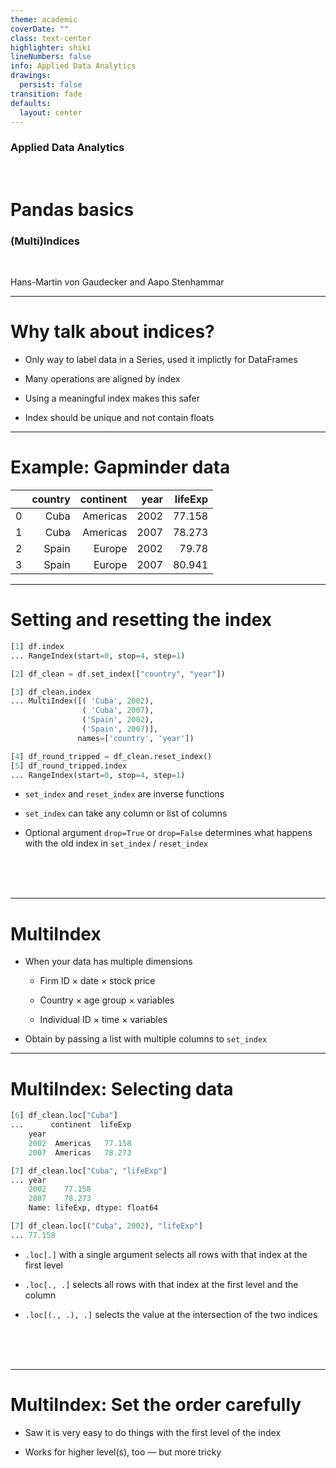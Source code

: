 ```yaml
---
theme: academic
coverDate: ""
class: text-center
highlighter: shiki
lineNumbers: false
info: Applied Data Analytics
drawings:
  persist: false
transition: fade
defaults:
  layout: center
---
```


### Applied Data Analytics

<br/>

# Pandas basics

### (Multi)Indices

<br/>

Hans-Martin von Gaudecker and Aapo Stenhammar

---

# Why talk about indices?

- Only way to label data in a Series, used it implictly for DataFrames

- Many operations are aligned by index

- Using a meaningful index makes this safer

- Index should be unique and not contain floats

---

# Example: Gapminder data

<div class="flex">
<div>

|     | country | continent | year | lifeExp |
| --: | ------: | --------: | ---: | ------: |
|   0 |    Cuba |  Americas | 2002 |  77.158 |
|   1 |    Cuba |  Americas | 2007 |  78.273 |
|   2 |   Spain |    Europe | 2002 |   79.78 |
|   3 |   Spain |    Europe | 2007 |  80.941 |

</div>
</div>

---

# Setting and resetting the index

<div class="grid grid-cols-7 gap-4">
<div class="col-span-4">

```python
[1] df.index
... RangeIndex(start=0, stop=4, step=1)

[2] df_clean = df.set_index(["country", "year"])

[3] df_clean.index
... MultiIndex([( 'Cuba', 2002),
                ( 'Cuba', 2007),
                ('Spain', 2002),
                ('Spain', 2007)],
               names=['country', 'year'])

[4] df_round_tripped = df_clean.reset_index()
[5] df_round_tripped.index
... RangeIndex(start=0, stop=4, step=1)
```

</div>
<div class="col-span-3">

- `set_index` and `reset_index` are inverse functions

- `set_index` can take any column or list of columns

- Optional argument `drop=True` or `drop=False` determines what happens with the old
  index in `set_index` / `reset_index`

<br/>
<br/>
<br/>

</div>
</div>

---

# MultiIndex

- When your data has multiple dimensions

  - Firm ID × date × stock price

  - Country × age group × variables

  - Individual ID × time × variables

- Obtain by passing a list with multiple columns to `set_index`

---

# MultiIndex: Selecting data

<div class="grid grid-cols-9 gap-4">
<div class="col-span-5">

```python
[6] df_clean.loc["Cuba"]
...      continent  lifeExp
    year
    2002  Americas   77.158
    2007  Americas   78.273

[7] df_clean.loc["Cuba", "lifeExp"]
... year
    2002    77.158
    2007    78.273
    Name: lifeExp, dtype: float64

[7] df_clean.loc[("Cuba", 2002), "lifeExp"]
... 77.158
```

</div>
<div class="col-span-4">

- `.loc[.]` with a single argument selects all rows with that index at the first level

- `.loc[., .]` selects all rows with that index at the first level and the column

- `.loc[(., .), .]` selects the value at the intersection of the two indices

<br/>
<br/>
<br/>

</div>
</div>

---

# MultiIndex: Set the order carefully

- Saw it is very easy to do things with the first level of the index

- Works for higher level(s), too — but more tricky
